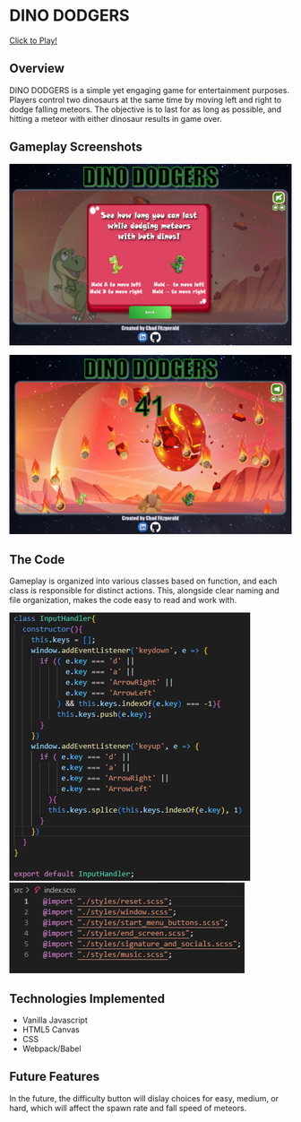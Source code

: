 # DINO DODGERS

[Click to Play!](https://chadfitz.github.io/DINO-DODGERS/)

## Overview

DINO DODGERS is a simple yet engaging game for entertainment purposes. Players control two dinosaurs at the same time by moving left and right to dodge falling meteors. The objective is to last for as long as possible, and hitting a meteor with either dinosaur results in game over.  

## Gameplay Screenshots

![](./src/readme_screenshots/instructions.PNG)  
  
![](./src/readme_screenshots/gameplay.PNG)  

## The Code

Gameplay is organized into various classes based on function, and each class is responsible for distinct actions. This, alongside clear naming and file organization, makes the code easy to read and work with.  

![](./src/readme_screenshots/input_handler.PNG)  
![](./src/readme_screenshots/index_scss.PNG)  

## Technologies Implemented
- Vanilla Javascript
- HTML5 Canvas
- CSS
- Webpack/Babel

## Future Features

In the future, the difficulty button will dislay choices for easy, medium, or hard, which will affect the spawn rate and fall speed of meteors.
